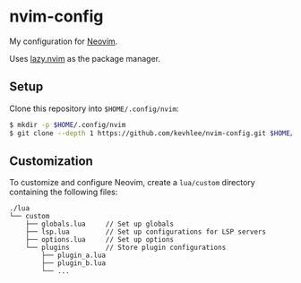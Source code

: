 # nvim-config

My configuration for [Neovim](https://neovim.io/).

Uses [lazy.nvim](https://github.com/folke/lazy.nvim) as the package manager.

## Setup

Clone this repository into `$HOME/.config/nvim`:

```bash
$ mkdir -p $HOME/.config/nvim
$ git clone --depth 1 https://github.com/kevhlee/nvim-config.git $HOME/.config/nvim
```

## Customization

To customize and configure Neovim, create a `lua/custom` directory containing the following files:

```log
./lua
└── custom
    ├── globals.lua     // Set up globals
    ├── lsp.lua         // Set up configurations for LSP servers
    ├── options.lua     // Set up options
    └── plugins         // Store plugin configurations
        ├── plugin_a.lua
        ├── plugin_b.lua
        └── ...
```
